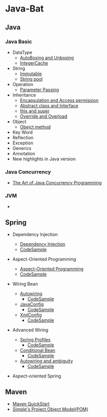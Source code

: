 # Java-Bat

## Java

### Java Basic

- DataType
  - [AutoBoxing and Unboxing](https://github.com/aaachuan/Java-Bat/blob/master/Java/JavaBasic/DataType/AutoBoxing%20and%20UnBoxing.md)
  - [IntegerCache](https://github.com/aaachuan/Java-Bat/blob/master/Java/JavaBasic/DataType/IntegerCache.md)
- String
  - [Immutable](https://github.com/aaachuan/Java-Bat/blob/master/Java/JavaBasic/String/Immutable.md)
  - [String pool](https://github.com/aaachuan/Java-Bat/blob/master/Java/JavaBasic/String/String%20pool.md)
- Operation
  - [Parameter Passing](https://github.com/aaachuan/Java-Bat/blob/master/Java/JavaBasic/Operation/Parameter%20Passing.md)
- Inheritance
  - [Encapsulation and Access permission](https://github.com/aaachuan/Java-Bat/blob/master/Java/JavaBasic/Inheritance/Encapsulation%20and%20Access%20permission.md)
  - [Abstract class and Interface](https://github.com/aaachuan/Java-Bat/blob/master/Java/JavaBasic/Inheritance/Abstract%20class%20and%20Interface.md)
  - [this and super](https://github.com/aaachuan/Java-Bat/blob/master/Java/JavaBasic/Inheritance/this%20and%20super.md)
  - [Override and Overload](https://github.com/aaachuan/Java-Bat/blob/master/Java/JavaBasic/Inheritance/Override%20and%20Overload.md)
- Object
  - [Obejct method](https://github.com/aaachuan/Java-Bat/blob/master/Java/JavaBasic/Object/Object%20method.md)
- Key Word
- Reflection
- Exception
- Generics
- Annotation
- New highlights in Java version

### Java Concurrency
- [The Art of Java Concurrency Programming](https://github.com/aaachuan/Java-Bat/blob/master/Java/Concurrency/The%20Art%20of%20Java%20Concurrency%20Programming.md)

### JVM
- []()
## Spring
- Dependency Injection
  - [Dependency Injection](https://github.com/aaachuan/Java-Bat/blob/master/Spring/Dependency%20Injection.md)
  - [CodeSample](https://github.com/aaachuan/Java-Bat/tree/master/code/DependencyInjection)
  
- Aspect-Oriented Programming
  - [Aspect-Oriented Programming](https://github.com/aaachuan/Java-Bat/blob/master/Spring/Aspect-Oriented%20Programming.md)
  - [CodeSample](https://github.com/aaachuan/Java-Bat/tree/master/code/DependencyInjection)

- Wiring Bean
  - [Autowiring](https://github.com/aaachuan/Java-Bat/blob/master/Spring/Wiring%20Bean.md)
    - [CodeSample](https://github.com/aaachuan/Java-Bat/tree/master/code/AutoConfig)
  - [JavaConfig](https://github.com/aaachuan/Java-Bat/blob/master/Spring/JavaConfig.md)
    - [CodeSample](https://github.com/aaachuan/Java-Bat/tree/master/code/JavaConfig)
  - [XmlConfig](https://github.com/aaachuan/Java-Bat/blob/master/Spring/XmlConfig.md)  
    - [CodeSample](https://github.com/aaachuan/Java-Bat/tree/master/code/XmlConfig)
- Advanced Wiring
  - [Spring Profiles]()
    - [CodeSample](https://github.com/aaachuan/Java-Bat/tree/master/code/Profiles)
  - [Conditional Bean]()
    - [CodeSample](https://github.com/aaachuan/Java-Bat/tree/master/code/Conditional)
  - [Autowiring and ambiguity]()
    - [CodeSample]()
- Aspect-oriented Spring

## Maven
- [Maven QuickStart](https://github.com/aaachuan/Java-Bat/blob/master/maven/cmd-maven.md)
- [Simple's Project Object Model(POM)](https://github.com/aaachuan/Java-Bat/blob/master/maven/simple-maven.md)
